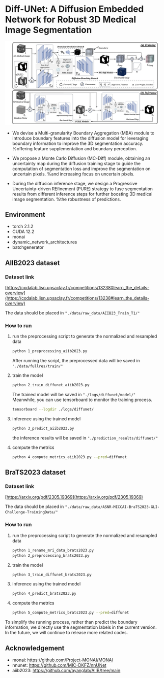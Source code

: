 

# Diff-UNet: A Diffusion Embedded Network for Robust 3D Medical Image Segmentation

![diffunet](imgs/diffunet.jpg)

- We devise a Multi-granularity Boundary Aggregation (MBA) module to introduce boundary features into the diffusion model for leveraging boundary information to improve the 3D segmentation accuracy.
%offering feature supplementation and boundary perception.

- We propose a Monte Carlo Diffusion (MC-Diff) module, obtaining an uncertainty map during the diffusion training stage to guide the computation of segmentation loss and improve the segmentation on uncertain pixels.
%and increasing focus on uncertain pixels.

- During the diffusion inference stage, we design a Progressive Uncertainty-driven REfinement (PURE) strategy to fuse segmentation results from different inference steps for further boosting 3D medical image segmentation. %the robustness of predictions.



## Environment

- torch 2.1.2
- CUDA 12.2
- monai
- dynamic_network_architectures
- batchgenerator


## AIIB2023 dataset
### Dataset link
[https://codalab.lisn.upsaclay.fr/competitions/13238#learn_the_details-overview](https://codalab.lisn.upsaclay.fr/competitions/13238#learn_the_details-overview)

The data should be placed in ```"./data/raw_data/AIIB23_Train_T1/"```
### How to run

1. run the preprocessing script to generate the normalized and resampled data
    ```bash
    python 1_preprocessing_aiib2023.py
    ```
    After running the script, the preprocessed data will be saved in ```"./data/fullres/train/"```
    
2. train the model 
    ```bash
    python 2_train_diffunet_aiib2023.py
    ```
    The trained model will be saved in ```"./logs/diffunet/model/"```
    Meanwhile, you can use tensorboard to monitor the training process.
    ```bash
    tensorboard --logdir ./logs/diffunet/
    ```
3. inference using the trained model
    ```bash
    python 3_predict_aiib2023.py
    ```
    the inference results will be saved in ```"./prediction_results/diffunet/"```
4. compute the metrics
    ```bash
    python 4_compute_metrics_aiib2023.py --pred=diffunet
    ```

## BraTS2023 dataset
### Dataset link
[https://arxiv.org/pdf/2305.19369](https://arxiv.org/pdf/2305.19369)

The data should be placed in ```"./data/raw_data/ASNR-MICCAI-BraTS2023-GLI-Challenge-TrainingData/"```

### How to run

1. run the preprocessing script to generate the normalized and resampled data
    ```bash
    python 1_rename_mri_data_brats2023.py
    python 2_preprocessing_brats2023.py
    ```
2. train the model 
    ```bash
    python 3_train_diffunet_brats2023.py
    ```
3. inference using the trained model
    ```bash
    python 4_predict_brats2023.py
    ``` 
4. compute the metrics
    ```bash
    python 5_compute_metrics_brats2023.py --pred=diffunet
    ```

To simplify the running process, rather than predict the boundary information, we directly use the segmentation labels in the current version. In the future, we will continue to release more related codes.

## Acknowledgement

- monai: https://github.com/Project-MONAI/MONAI
- nnunet: https://github.com/MIC-DKFZ/nnUNet
- aiib2023: https://github.com/ayanglab/AIIB/tree/main
